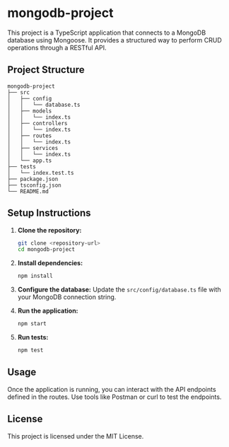 # mongodb-project

This project is a TypeScript application that connects to a MongoDB database using Mongoose. It provides a structured way to perform CRUD operations through a RESTful API.

## Project Structure

```
mongodb-project
├── src
│   ├── config
│   │   └── database.ts
│   ├── models
│   │   └── index.ts
│   ├── controllers
│   │   └── index.ts
│   ├── routes
│   │   └── index.ts
│   ├── services
│   │   └── index.ts
│   └── app.ts
├── tests
│   └── index.test.ts
├── package.json
├── tsconfig.json
└── README.md
```

## Setup Instructions

1. **Clone the repository:**
   ```bash
   git clone <repository-url>
   cd mongodb-project
   ```

2. **Install dependencies:**
   ```bash
   npm install
   ```

3. **Configure the database:**
   Update the `src/config/database.ts` file with your MongoDB connection string.

4. **Run the application:**
   ```bash
   npm start
   ```

5. **Run tests:**
   ```bash
   npm test
   ```

## Usage

Once the application is running, you can interact with the API endpoints defined in the routes. Use tools like Postman or curl to test the endpoints.

## License

This project is licensed under the MIT License.